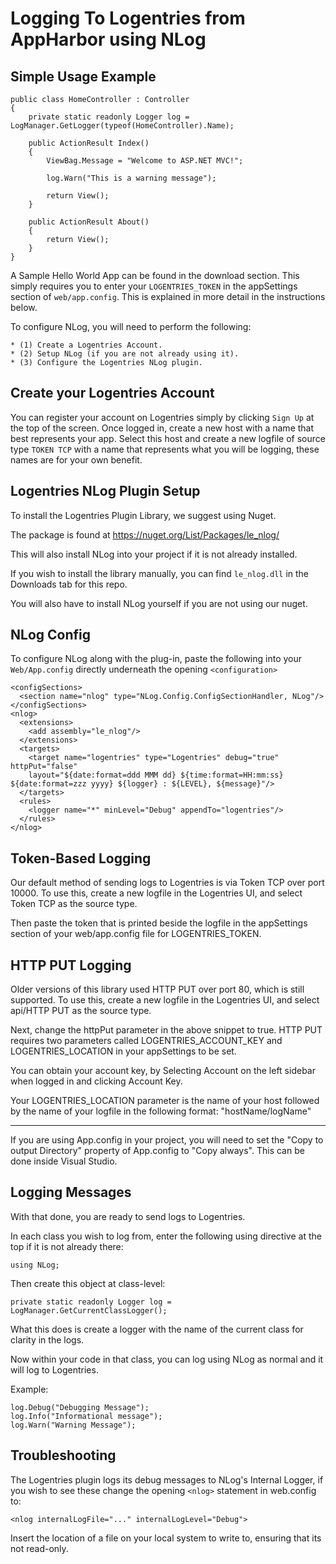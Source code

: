 Logging To Logentries from AppHarbor using NLog
========================================================

Simple Usage Example
---------------------

    public class HomeController : Controller
    {
        private static readonly Logger log = LogManager.GetLogger(typeof(HomeController).Name);

        public ActionResult Index()
        {
            ViewBag.Message = "Welcome to ASP.NET MVC!";

            log.Warn("This is a warning message");

            return View();
        }

        public ActionResult About()
        {
            return View();
        }
    }


A Sample Hello World App can be found in the download section. This simply
requires you to enter your `LOGENTRIES_TOKEN` in the appSettings section of `web/app.config`. This is explained in more
detail in the instructions below.

To configure NLog, you will need to perform the following:

    * (1) Create a Logentries Account.
    * (2) Setup NLog (if you are not already using it).
    * (3) Configure the Logentries NLog plugin.


Create your Logentries Account
------------------------------
You can register your account on Logentries simply by clicking `Sign Up` at the top of the screen.
Once logged in, create a new host with a name that best represents your app. Select this host and create a 
new logfile of source type `TOKEN TCP` with a name that represents what you will be logging, these names are for your own benefit.

Logentries NLog Plugin Setup
----------------------------

To install the Logentries Plugin Library, we suggest using Nuget.

The package is found at <https://nuget.org/List/Packages/le_nlog/>

This will also install NLog into your project if it is not already installed.

If you wish to install the library manually, you can find `le_nlog.dll` in the
Downloads tab for this repo.

You will also have to install NLog yourself if you are not using our nuget.

NLog Config
-----------

To configure NLog along with the plug-in, paste the following into your `Web/App.config` directly underneath the opening
`<configuration>`

    <configSections>
      <section name="nlog" type="NLog.Config.ConfigSectionHandler, NLog"/>
    </configSections>
    <nlog>
      <extensions>
        <add assembly="le_nlog"/>
      </extensions>
      <targets>
        <target name="logentries" type="Logentries" debug="true" httpPut="false"
		layout="${date:format=ddd MMM dd} ${time:format=HH:mm:ss} ${date:format=zzz yyyy} ${logger} : ${LEVEL}, ${message}"/>
      </targets>
      <rules>
        <logger name="*" minLevel="Debug" appendTo="logentries"/>
      </rules>
    </nlog>

Token-Based Logging
-------------------

Our default method of sending logs to Logentries is via Token TCP over port 10000. To use this, create a new logfile in the Logentries UI, and select Token TCP as the source type.

Then paste the token that is printed beside the logfile in the appSettings section of your web/app.config file for LOGENTRIES_TOKEN.


HTTP PUT Logging
----------------

Older versions of this library used HTTP PUT over port 80, which is still supported. To use this, create a new logfile in the Logentries UI, and select api/HTTP PUT as the source type.

Next, change the httpPut parameter in the above snippet to true. HTTP PUT requires two parameters called LOGENTRIES_ACCOUNT_KEY and LOGENTRIES_LOCATION in your appSettings to be set.

You can obtain your account key, by Selecting Account on the left sidebar when logged in and clicking Account Key.

Your LOGENTRIES_LOCATION parameter is the name of your host followed by the name of your logfile in the following format:  "hostName/logName"


-----------------

If you are using App.config in your project, you will need to set the "Copy to
output Directory" property of App.config to "Copy always". This can be done
inside Visual Studio. 

Logging Messages
----------------

With that done, you are ready to send logs to Logentries.

In each class you wish to log from, enter the following using directive at the top if it is not already there:

    using NLog;

Then create this object at class-level:

    private static readonly Logger log = LogManager.GetCurrentClassLogger();

What this does is create a logger with the name of the current class for
clarity in the logs.

Now within your code in that class, you can log using NLog as normal and it
will log to Logentries.

Example:

	log.Debug("Debugging Message");
	log.Info("Informational message");
	log.Warn("Warning Message");
	
Troubleshooting
---------------

The Logentries plugin logs its debug messages to NLog's Internal Logger, if you
wish to see these change the opening `<nlog>` statement in web.config to:

    <nlog internalLogFile="..." internalLogLevel="Debug">

Insert the location of a file on your local system to write to, ensuring that
its not read-only.
